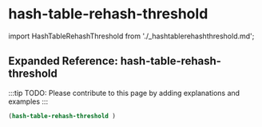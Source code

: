 # hash-table-rehash-threshold

import HashTableRehashThreshold from './_hashtablerehashthreshold.md';

<HashTableRehashThreshold />

## Expanded Reference: hash-table-rehash-threshold

:::tip
TODO: Please contribute to this page by adding explanations and examples
:::

```lisp
(hash-table-rehash-threshold )
```
